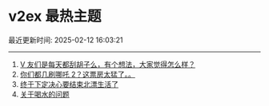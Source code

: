 # v2ex 最热主题

最近更新时间: 2025-02-12 16:03:21

--- 
1. [V 友们是每天都刮胡子么，有个想法，大家觉得怎么样？](https://www.v2ex.com/t/1110819) 
2. [你们都几刷哪吒 2？这票房太猛了。。](https://www.v2ex.com/t/1110827) 
3. [终于下定决心要结束北漂生活了](https://www.v2ex.com/t/1110834) 
4. [关于喝水的问题](https://www.v2ex.com/t/1110838) 
